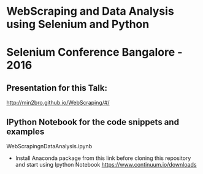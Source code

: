 # WebScraping and Data Analysis using Selenium and Python

# Selenium Conference Bangalore - 2016

## Presentation for this Talk:

http://min2bro.github.io/WebScraping/#/

## IPython Notebook for the code snippets and examples

WebScrapingnDataAnalysis.ipynb

* Install Anaconda package from this link before cloning this repository and start using Ipython Notebook
https://www.continuum.io/downloads
